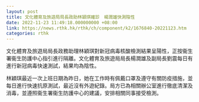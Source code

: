 ```yaml
---
layout: post
title: 文化體育及旅遊局局長政助林穎琪確診　楊潤雄快測陰性
date: 2022-11-23 11:49:18.000000000 +08:00
link: https://news.rthk.hk/rthk/ch/component/k2/1676840-20221123.htm
categories: rthk
---
```


文化體育及旅遊局局長政務助理林穎琪對新冠病毒核酸檢測結果呈陽性，正按衞生署衞生防護中心指引進行隔離。文化體育及旅遊局局長楊潤雄及副局長劉震每日有進行新冠病毒快速測試，結果均為陰性。

林穎琪最近一次上班日期為昨日，她在工作時有佩戴口罩及遵守有關防疫措施，並每日進行快速抗原測試，最近沒有外遊紀錄。局方已為相關辦公室進行徹底清潔及消毒，並遵照衞生署衞生防護中心的建議，安排相關同事接受檢測。
